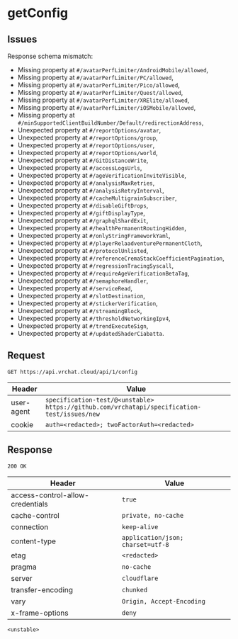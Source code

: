 # getConfig

## Issues
Response schema mismatch:
* Missing property at ``#/avatarPerfLimiter/AndroidMobile/allowed``,
* Missing property at ``#/avatarPerfLimiter/PC/allowed``,
* Missing property at ``#/avatarPerfLimiter/Pico/allowed``,
* Missing property at ``#/avatarPerfLimiter/Quest/allowed``,
* Missing property at ``#/avatarPerfLimiter/XRElite/allowed``,
* Missing property at ``#/avatarPerfLimiter/iOSMobile/allowed``,
* Missing property at ``#/minSupportedClientBuildNumber/Default/redirectionAddress``,
* Unexpected property at ``#/reportOptions/avatar``,
* Unexpected property at ``#/reportOptions/group``,
* Unexpected property at ``#/reportOptions/user``,
* Unexpected property at ``#/reportOptions/world``,
* Unexpected property at ``#/GitDistanceWrite``,
* Unexpected property at ``#/accessLogsUrls``,
* Unexpected property at ``#/ageVerificationInviteVisible``,
* Unexpected property at ``#/analysisMaxRetries``,
* Unexpected property at ``#/analysisRetryInterval``,
* Unexpected property at ``#/cacheMultigrainSubscriber``,
* Unexpected property at ``#/disableGiftDrops``,
* Unexpected property at ``#/giftDisplayType``,
* Unexpected property at ``#/graphqlShardExit``,
* Unexpected property at ``#/healthPermanentRoutingHidden``,
* Unexpected property at ``#/onlyStringFrameworkYaml``,
* Unexpected property at ``#/playerRelaadventurePermanentCloth``,
* Unexpected property at ``#/protocolUnlisted``,
* Unexpected property at ``#/referenceCremaStackCoefficientPagination``,
* Unexpected property at ``#/regressionTracingSyscall``,
* Unexpected property at ``#/requireAgeVerificationBetaTag``,
* Unexpected property at ``#/semaphoreHandler``,
* Unexpected property at ``#/serviceRead``,
* Unexpected property at ``#/slotDestination``,
* Unexpected property at ``#/stickerVerification``,
* Unexpected property at ``#/streamingBlock``,
* Unexpected property at ``#/thresholdNetworkingIpv4``,
* Unexpected property at ``#/trendExecuteSign``,
* Unexpected property at ``#/updatedShaderCiabatta``.
## Request
`GET https://api.vrchat.cloud/api/1/config`

| Header | Value |
| ------ | ----- |
| user-agent | `specification-test/@<unstable> https://github.com/vrchatapi/specification-test/issues/new` |
| cookie | `auth=<redacted>; twoFactorAuth=<redacted>` |


## Response
`200 OK`

| Header | Value |
| ------ | ----- |
| access-control-allow-credentials | `true` |
| cache-control | `private, no-cache` |
| connection | `keep-alive` |
| content-type | `application/json; charset=utf-8` |
| etag | `<redacted>` |
| pragma | `no-cache` |
| server | `cloudflare` |
| transfer-encoding | `chunked` |
| vary | `Origin, Accept-Encoding` |
| x-frame-options | `deny` |

```jsonc
<unstable>
```
